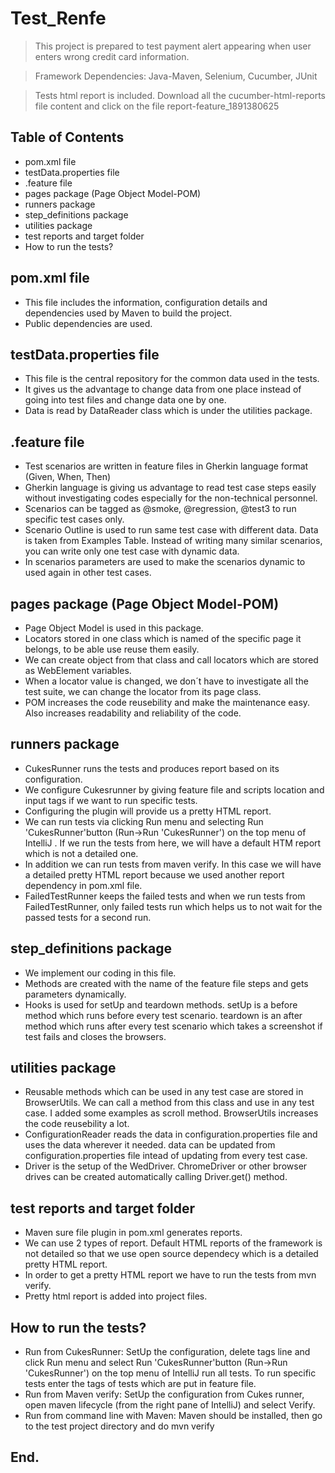 # Test_Renfe
> This project is prepared to test  payment alert appearing when user enters wrong credit card information.

> Framework Dependencies: Java-Maven, Selenium, Cucumber, JUnit

> Tests html report is included. Download all the cucumber-html-reports file content and click on the file report-feature_1891380625

## Table of Contents
* pom.xml file
* testData.properties file
* .feature file
* pages package (Page Object Model-POM)
* runners package
* step_definitions package
* utilities package
* test reports and target folder
* How to run the tests?


## pom.xml file
- This file includes the information, configuration details and dependencies used by Maven to build the project. 
- Public dependencies are used.


## testData.properties file
- This file is the central repository for the common data used in the tests.
- It gives us the advantage to change data from one place instead of going into test files and change data one by one.
- Data is read by DataReader class which is under the utilities package.


## .feature file
- Test scenarios are written in feature files in Gherkin language format (Given, When, Then)
- Gherkin language is giving us advantage to read test case steps easily without investigating codes especially for the non-technical personnel. 
- Scenarios can be tagged as @smoke, @regression, @test3 to run specific test cases only.
- Scenario Outline is used to run same test case with different data. Data is taken from Examples Table. Instead of writing many similar scenarios, you can write only one test case with dynamic data.
- In scenarios parameters are used to make the scenarios dynamic to used again in other test cases.


## pages package (Page Object Model-POM)
- Page Object Model is used in this package.
- Locators stored in one class which is named of the specific page it belongs, to be able use reuse them easily.
- We can create object from that class and call locators which are stored as WebElement variables.
- When a locator value is changed, we don´t have to investigate all the test suite, we can change the locator from its page class.
- POM increases the code reusebility and make the maintenance easy. Also increases readability and reliability of the code.

## runners package
- CukesRunner runs the tests and produces report based on its configuration.
- We configure Cukesrunner by giving feature file and scripts location and input tags if we want to run specific tests.
- Configuring the plugin will provide us a pretty HTML report.
- We can run tests via clicking Run menu and selecting Run 'CukesRunner'button (Run->Run 'CukesRunner') on the top menu of IntelliJ . If we run the tests from here, we will have a default HTM report which is not a detailed one.
- In addition we can run tests from maven verify. In this case we will have a detailed pretty HTML report because we used another report dependency in pom.xml file.
- FailedTestRunner keeps the failed tests and when we run tests from FailedTestRunner, only failed tests run which helps us to not wait for the passed tests for a second run.

## step_definitions package
- We implement our coding in this file.
- Methods are created with the name of the feature file steps and gets parameters dynamically.
- Hooks is used for setUp and teardown methods. setUp is a before method which runs before every test scenario. teardown is an after method which runs after every test scenario which takes a screenshot if test fails and closes the browsers.

## utilities package
- Reusable methods which can be used in any test case are stored in BrowserUtils. We can call a method from this class and use in any test case. I added some examples as scroll method. BrowserUtils increases the code reusebility a lot.
- ConfigurationReader reads the data in configuration.properties file and uses the data wherever it needed. data can be updated from configuration.properties file intead of updating from every test case.
- Driver is the setup of the WedDriver. ChromeDriver or other browser drives can be created automatically calling Driver.get() method.

## test reports and target folder
- Maven sure file plugin in pom.xml generates reports.
- We can use 2 types of report. Default HTML reports of the framework is not detailed so that we use open source dependecy which is a detailed pretty HTML report.
- In order to get a pretty HTML report we have to run the tests from mvn verify.
- Pretty html report is added into project files.

## How to run the tests?
- Run from CukesRunner: SetUp the configuration, delete tags line and click Run menu and select Run 'CukesRunner'button (Run->Run 'CukesRunner') on the top menu of IntelliJ  run all tests. To run specific tests enter the tags of tests which are put in feature file.
- Run from Maven verify: SetUp the configuration from Cukes runner, open maven lifecycle (from the right pane of IntelliJ) and select Verify.
- Run from command line with Maven: Maven should be installed, then go to the test project directory and do mvn verify

## End.
